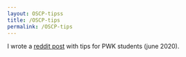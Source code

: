 ```yaml
---
layout: OSCP-tipss
title: /OSCP-tips
permalink: /OSCP-tips
---
```


I wrote a <a href="https://www.reddit.com/r/oscp/comments/hlrc1y/my_learning_tips_after_passing_on_the_1st_attempt/" target="_blank" rel="noopener noreferrer">reddit post</a> with tips for PWK students (june 2020).
